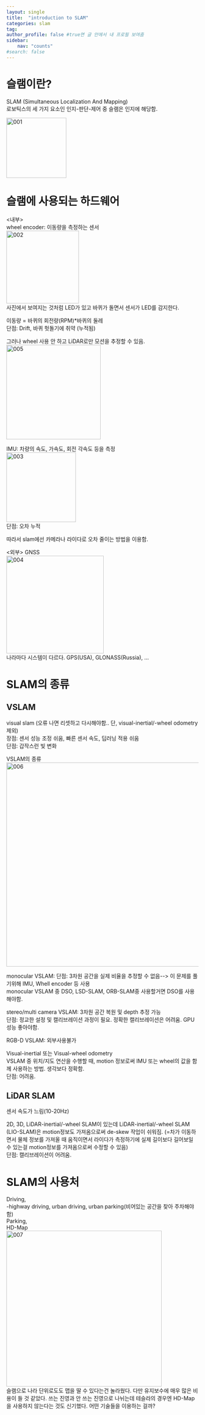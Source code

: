 ```yaml
---
layout: single
title:  "introduction to SLAM"
categories: slam
tag: 
author_profile: false #true면 글 안에서 내 프로필 보여줌
sidebar:
    nav: "counts"
#search: false
---
```


# 슬램이란?

SLAM (Simultaneous Localization And Mapping)   
로보틱스의 세 가지 요소인 인지-판단-제어 중 슬램은 인지에 해당함.   

<img width="157" alt="001" src="https://github.com/user-attachments/assets/10a4ac20-1722-49f2-92e6-4553c4a6d8d6">   

# 슬램에 사용되는 하드웨어

\<내부\>   
wheel encoder: 이동량을 측정하는 센서   
<img width="190" alt="002" src="https://github.com/user-attachments/assets/fd10748b-6634-4cc2-8995-5cd128a88e62">   
사진에서 보여지는 것처럼 LED가 있고 바퀴가 돌면서 센서가 LED를 감지한다.   
   
이동량 = 바퀴의 회전량(RPM)*바퀴의 둘레   
단점: Drift, 바퀴 헛돌기에 취약 (누적됨)   
   
그러나 wheel 사용 안 하고 LiDAR로만 모션을 추정할 수 있음.   
<img width="247" alt="005" src="https://github.com/user-attachments/assets/13b25e01-ecf4-4f0d-83cd-21a0ac210726">   
   
IMU: 차량의 속도, 가속도, 회전 각속도 등을 측정   
<img width="182" alt="003" src="https://github.com/user-attachments/assets/615c29f9-bb4b-4b5a-965b-96ac93531c86">   
단점: 오차 누적   
   
따라서 slam에선 카메라나 라이다로 오차 줄이는 방법을 이용함.   

\<외부\>
GNSS   
<img width="255" alt="004" src="https://github.com/user-attachments/assets/fe53ed50-0a3c-4a76-a417-7db7cc66e9a5">   
나라마다 시스템이 다르다. GPS(USA), GLONASS(Russia), ...   

# SLAM의 종류

## VSLAM

visual slam (오류 나면 리셋하고 다시해야함.. 단, visual-inertial/-wheel odometry 제외)   
장점: 센서 성능 조정 쉬움, 빠른 센서 속도, 딥러닝 적용 쉬움   
단점: 갑작스런 빛 변화   
   
VSLAM의 종류   
<img width="533" alt="006" src="https://github.com/user-attachments/assets/ac9b2891-426f-444c-9329-c454e4ecd243">   
   
monocular VSLAM: 단점: 3차원 공간을 실제 비율을 추정할 수 없음--> 이 문제를 풀기위해 IMU, Whell encoder 등 사용   
monocular VSLAM 중 DSO, LSD-SLAM, ORB-SLAM중 사용할거면 DSO를 사용해야함.   
   
stereo/multi camera VSLAM: 3차원 공간 복원 및 depth 추정 가능   
단점: 정교한 설정 및 캘리브레이션 과정이 필요. 정확한 캘리브레이션은 어려움. GPU 성능 좋아야함.   
   
RGB-D VSLAM: 외부사용불가   
   
Visual-inertial 또는 Visual-wheel odometry   
VSLAM 중 위치/지도 연산을 수행할 때, motion 정보로써 IMU 또는 wheel의 값을 함께 사용하는 방법. 생각보다 정확함.   
단점: 어려움.   

## LiDAR SLAM

센서 속도가 느림(10-20Hz)   
   
2D, 3D, LiDAR-inertial/-wheel SLAM이 있는데 LiDAR-inertial/-wheel SLAM (LIO-SLAM)은 
motion정보도 가져옴으로써 de-skew 작업이 쉬워짐. (=차가 이동하면서 물체 정보를 가져올 때 움직이면서 라이다가 측정하기에 실제 길이보다 길어보일 수 있는걸 motion정보를 가져옴으로써 수정할 수 있음)   
단점: 캘리브레이션이 어려움.   

# SLAM의 사용처

Driving,   
-highway driving, urban driving, urban parking(비어있는 공간을 찾아 주차해야함)   
Parking,   
HD-Map   
<img width="407" alt="007" src="https://github.com/user-attachments/assets/090d4409-36d3-4f6c-a6d9-492ef887c2de">   
슬램으로 나라 단위로도도 맵을 딸 수 있다는건 놀라웠다. 다만 유지보수에 매우 많은 비용이 들 것 같았다. 쓰는 진영과 안 쓰는 진영으로 나뉘는데 
테슬라의 경우엔 HD-Map을 사용하지 않는다는 것도 신기했다. 어떤 기술들을 이용하는 걸까?   
